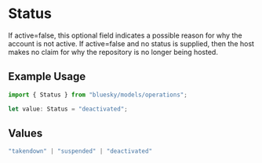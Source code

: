 # Status

If active=false, this optional field indicates a possible reason for why the account is not active. If active=false and no status is supplied, then the host makes no claim for why the repository is no longer being hosted.

## Example Usage

```typescript
import { Status } from "bluesky/models/operations";

let value: Status = "deactivated";
```

## Values

```typescript
"takendown" | "suspended" | "deactivated"
```
